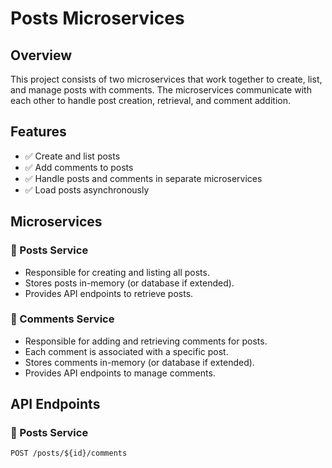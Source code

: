 # Posts Microservices  <!-- Project Title -->

## Overview  <!-- Project Description -->
This project consists of two microservices that work together to create, list, and manage posts with comments. The microservices communicate with each other to handle post creation, retrieval, and comment addition.

## Features  <!-- Key Features -->
- ✅ Create and list posts  
- ✅ Add comments to posts  
- ✅ Handle posts and comments in separate microservices  
- ✅ Load posts asynchronously  

## Microservices  <!-- Microservices Overview -->

### 📝 Posts Service  <!-- Posts Microservice -->
- Responsible for creating and listing all posts.
- Stores posts in-memory (or database if extended).
- Provides API endpoints to retrieve posts.

### 💬 Comments Service  <!-- Comments Microservice -->
- Responsible for adding and retrieving comments for posts.
- Each comment is associated with a specific post.
- Stores comments in-memory (or database if extended).
- Provides API endpoints to manage comments.

## API Endpoints  <!-- Available API Routes -->

### 📌 Posts Service  <!-- API for Posts -->

```http
POST /posts/${id}/comments
